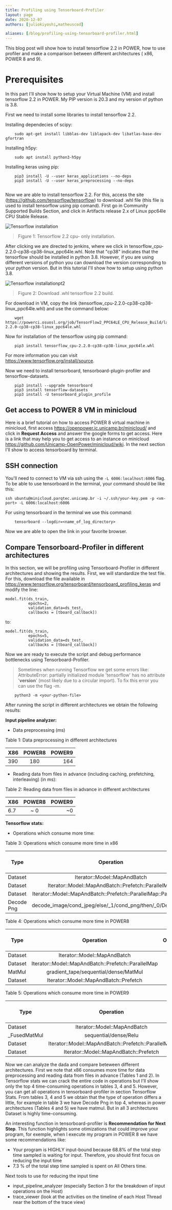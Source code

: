 ```yaml
---
title: Profiling using Tensorboard-Profiler
layout: page
date: 2020-12-07
authors: [juliokiyoshi,matheuscod]

aliases: [/blog/profiling-using-tensorboard-profiler.html]
---
```

This blog post will show how to install tensorflow 2.2 in POWER, how to use profiler and make a comparison between different architectures ( x86, POWER 8 and 9).

# Prerequisites
In this part I'll show how to setup your Virtual Machine (VM) and install tensorflow 2.2 in POWER. My PIP version is 20.3 and my version of python is 3.8.

First we need to install some libraries to install tensorflow 2.2.

Installing dependecies of scipy:
```shell
    sudo apt-get install libblas-dev liblapack-dev libatlas-base-dev gfortran
``` 
Installing h5py:
```shell
    sudo apt install python3-h5py  
``` 
Installing keras using pip:
```shell
    pip3 install -U --user keras_applications --no-deps
    pip3 install -U --user keras_preprocessing --no-deps
  
``` 

Now we are able to install tensorflow 2.2. For this, access the site (https://github.com/tensorflow/tensorflow) to download .whl file (this file is used to install tensorflow using pip comand). First go in Community Supported Builds Section, and click in Artifacts release 2.x of Linux ppc64le CPU Stable Release. 

![Tensorflow installation](gitTensorflow.png)
> Figure 1: Tensorflow 2.2 cpu- only installation.

After clicking we are directed to jenkins, where we click in tensorflow_cpu-2.2.0-cp38-cp38-linux_ppc64le.whl. Note that "cp38" indicates that the tensorflow should be installed in python 3.8. However, if you are using different versions of python you can download the version corresponding to your python version. But in this tutorial I'll show how to setup using python 3.8.

![Tensorflow installationpt2](Tensorflowbuild.png)
> Figure 2: Download .whl tensorflow 2.2 build.

For download in VM, copy the link (tensorflow_cpu-2.2.0-cp38-cp38-linux_ppc64le.whl) and use the command below:

```shell
    wget https://powerci.osuosl.org/job/TensorFlow2_PPC64LE_CPU_Release_Build/lastSuccessfulBuild/artifact/tensorflow_pkg/tensorflow_cpu-2.2.0-cp38-cp38-linux_ppc64le.whl  
``` 

Now for installation of the tensorflow using pip command:

```shell
    pip3 install tensorflow_cpu-2.2.0-cp38-cp38-linux_ppc64le.whl  
``` 
For more information you can visit https://www.tensorflow.org/install/source.

Now we need to install tensorboard, tensorboard-plugin-profiler and tensorflow-datasets.
```shell
    pip3 install --upgrade tensorboard
    pip3 install tensorflow-datasets
    pip3 install -U tensorboard_plugin_profile
``` 

## Get access to POWER 8 VM in minicloud
Here is a brief tutorial on how to access POWER 8 virtual machine in minicloud, first access https://openpower.ic.unicamp.br/minicloud/ and click in **Request Access**  and answer the google forms to get access. Here is a link that may help you to get access to an instance on minicloud https://github.com/Unicamp-OpenPower/minicloud/wiki. In the next section I'll show to access tensorboard by terminal.

## SSH connection

You'll need to connect to VM via ssh using the `-L 6006:localhost:6006` flag. To be able to use tensorboard in the terminal, your command should be like this:

`ssh ubuntu@minicloud.parqtec.unicamp.br -i ~/.ssh/your-key.pem -p <vm-port> -L 6006:localhost:6006`

For using tensorboard in the terminal we use this command:
```shell
    tensorboard --logdir=<name_of_log_directory>
``` 
Now we are able to open the link in your favorite browser.


## Compare Tensorboard-Profiler in different architectures

In this section, we will be profiling using Tensorboard-Profiler in different architectures and showing the results. First, we will standardize the test file. For this, download the file available in https://www.tensorflow.org/tensorboard/tensorboard_profiling_keras and modify the line: 
```
model.fit(ds_train,
          epochs=2,
          validation_data=ds_test,
          callbacks = [tboard_callback])
```
to:
```
model.fit(ds_train,
          epochs=5,
          validation_data=ds_test,
          callbacks = [tboard_callback])
```

 Now we are ready to execute the script and debug performance bottlenecks using Tensorboard-Profiler.

>Sometimes when running Tensorflow we get some errors like: AttributeError: partially initialized module 'tensorflow' has no attribute '__version__' (most likely due to a circular import). To fix this error you can use the flag -m.
```shell
    python3 -m <your-python-file>
``` 

After running the script in different architectures we obtain the following results:


**Input pipeline analyzer:**



* Data preprocessing (ms)

Table 1: Data preprocessing in different architectures

| X86      |     POWER8    | POWER9 |
|----------|:-------------:|------: |
| 390      |  180          | 164    |


* Reading data from files in advance (including caching, prefetching, interleaving) (in ms):

Table 2: Reading data from files in advance in different architectures

| X86      |     POWER8    | POWER9 |
|----------|:-------------:|------: |
| 6.7      |  ~ 0        | ~0   |


**Tensorflow stats:**

* Operations which consume more time:

Table 3: Operations which consume more time in x86

| Type    |     Operation    | Occurrences | total time (us) |
|----------|:-------------:|-------------: |  -------------:|
| 	Dataset  | Iterator::Model::MapAndBatch | 21   |112,868|
| 	Dataset  | Iterator::Model::MapAndBatch::Prefetch::ParallelMap| 2.907   |106,162|
| 	Dataset  | Iterator::Model::MapAndBatch::Prefetch::ParallelMap::ParallelMap |2.907   |104,103|
| 	Decode Png |  decode_image/cond_jpeg/else/_1/cond_png/then/_0/DecodePng | 2.910   |79,162|

Table 4: Operations which consume more time in POWER8

| Type    |     Operation    | Occurrences | total time (us)      |
|----------|:-------------:|-------------: |  -----------------:|
| 	Dataset  |   Iterator::Model::MapAndBatch | 21   |131,659|
| 	Dataset  |   Iterator::Model::MapAndBatch::Prefetch::ParallelMap| 2.673   |23,513|
| 	MatMul  |   gradient_tape/sequential/dense/MatMul |21  |16,335|
| 	Dataset  |  Iterator::Model::MapAndBatch::Prefetch | 2.673   |15,375|


Table 5: Operations which consume more time in POWER9

| Type    |     Operation    | Occurrences | total time (us) |
|----------|:-------------:|-------------: |  -------------:|
| 	Dataset  |   Iterator::Model::MapAndBatch | 21   |114,562|
| 	_FusedMatMul  |   sequential/dense/Relu| 21   |30,306|
| 	Dataset  |   Iterator::Model::MapAndBatch::Prefetch::ParallelMap |2.676   |20,957|
| 	Dataset  |  Iterator::Model::MapAndBatch::Prefetch | 2.675   |16,722|


Now we can analyze the dada and compare beteween different architectures. First we note that x86 consumes more time for data preprocessing and reading data from files in advance (Tables 1 and 2). In Tensorflow stats we can crack the entire code in operations but I'll show only the top 4 time-consuming operations in tables 3, 4 and 5. However, you can get all operations in tensorboard-profiler in section Tensorflow Stats. 
From tables 3, 4 and 5 we obtain that the type of operation differs a little, for example in table 3 we have Decode Png in top 4, whereas in power architectures (Tables 4 and 5) we have matmul. But in all 3 architectures Dataset is highly time-consuming.

An interesting function in tensorboard-profiler is **Recommendation for Next Step**. This function highlights some otimizations that could improve your program, for exemple, when I execute my program in POWER 8 we have some recommendations like:

* Your program is HIGHLY input-bound because 68.8% of the total step time sampled is waiting for input. Therefore, you should first focus on reducing the input time
* 7.3 % of the total step time sampled is spent on All Others time.

Next tools to use for reducing the input time

* input_pipeline_analyzer (especially Section 3 for the breakdown of input operations on the Host)
* trace_viewer (look at the activities on the timeline of each Host Thread near the bottom of the trace view) 




















